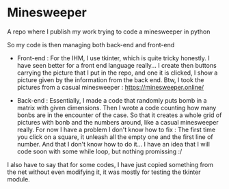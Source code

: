 # Minesweeper
A repo where I publish my work trying to code a minesweeper in python

So my code is then managing both back-end and front-end

* Front-end : For the IHM, I use tkinter, which is quite tricky honestly. I have seen better for a front end language really...
   I create then buttons carrying the picture that I put in the repo, and one it is clicked, I show a picture given by the information from the back end.
   Btw, I took the pictures from a casual minesweeper : https://minesweeper.online/
   
 * Back-end : Essentially, I made a code that randomly puts bomb in a matrix with given dimensions.
   Then I wrote a code counting how many bonbs are in the encounter of the case.
   So that it creates a whole grid of pictures with bonb and the numbers around, like a casual minesweeper really.
   For now I have a problem I don't know how to fix : The first time you click on a square, it unleash all the empty one and the first line of number. 
   And that I don't know how to do it... I have an idea that I will code soon with some while loop, but nothing promissing :/

I also have to say that for some codes, I have just copied something from the net without even modifying it, it was mostly for testing the tkinter module.
